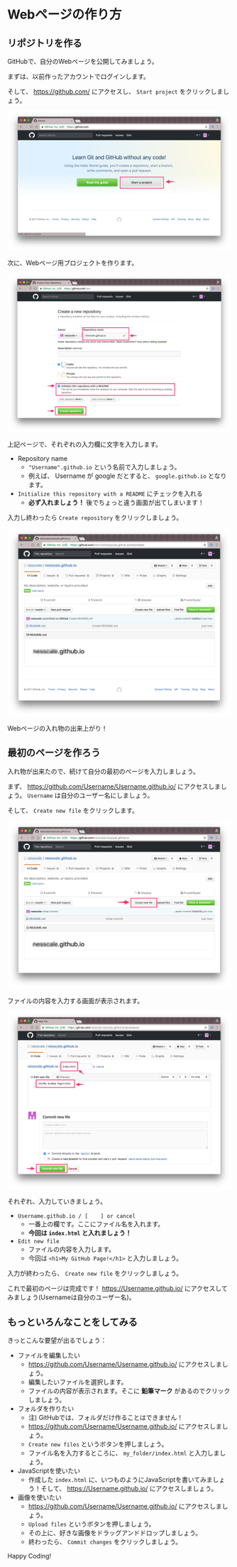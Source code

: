 # Webページの作り方

## リポジトリを作る

GitHubで、自分のWebページを公開してみましょう。

まずは、以前作ったアカウントでログインします。

そして、 https://github.com/ にアクセスし、 `Start project` をクリックしましょう。

![サインイン済](../images/top_signed_in.png)

次に、Webページ用プロジェクトを作ります。

![リポジトリを新しく作る](../images/repository_new.png)

上記ページで、それぞれの入力欄に文字を入力します。

- Repository name
  - `"Username".github.io` という名前で入力しましょう。
  - 例えば、 Username が google だとすると、 `google.github.io` となります。
- `Initialize this repository with a README` にチェックを入れる
  - **必ず入れましょう！** 後でちょっと違う画面が出てしまいます！

入力し終わったら `Create repository` をクリックしましょう。

![リポジトリを新しく作る](../images/repository_with_readme.png)

Webページの入れ物の出来上がり！

## 最初のページを作ろう

入れ物が出来たので、続けて自分の最初のページを入力しましょう。

まず、 https://github.com/Username/Username.github.io/ にアクセスしましょう。 `Username` は自分のユーザー名にしましょう。

そして、 `Create new file` をクリックします。

![ファイルを作る](../images/create_file.png)

ファイルの内容を入力する画面が表示されます。

![ファイルの内容を入力しましょう。](../images/create_file_input.png)

それぞれ、入力していきましょう。

- `Username.github.io / [    ] or cancel`
  - 一番上の欄です。ここにファイル名を入れます。
  - **今回は `index.html` と入れましょう！**
- `Edit new file`
  - ファイルの内容を入力します。
  - 今回は `<h1>My GitHub Page!</h1>` と入力しましょう。

入力が終わったら、 `Create new file` をクリックしましょう。

これで最初のページは完成です！ https://Username.github.io/ にアクセスしてみましょう(Usernameは自分のユーザー名)。

## もっといろんなことをしてみる

きっとこんな要望が出るでしょう：

- ファイルを編集したい
  - https://github.com/Username/Username.github.io/ にアクセスしましょう。
  - 編集したいファイルを選択します。
  - ファイルの内容が表示されます。そこに **鉛筆マーク** があるのでクリックしましょう。
- フォルダを作りたい
  - 注) GitHubでは、フォルダだけ作ることはできません！
  - https://github.com/Username/Username.github.io/ にアクセスしましょう。
  - `Create new files` というボタンを押しましょう。
  - ファイル名を入力するところに、 `my_folder/index.html` と入力しましょう。
- JavaScriptを使いたい
  - 作成した `index.html` に、いつものようにJavaScriptを書いてみましょう！そして、 https://Username.github.io/ にアクセスしましょう。
- 画像を使いたい
  - https://github.com/Username/Username.github.io/ にアクセスしましょう。
  - `Upload files` というボタンを押しましょう。
  - その上に、好きな画像をドラッグアンドドロップしましょう。
  - 終わったら、 `Commit changes` をクリックしましょう。

Happy Coding!



